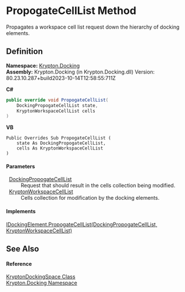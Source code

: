 # PropogateCellList Method


Propagates a workspace cell list request down the hierarchy of docking elements.



## Definition
**Namespace:** <a href="98399376-cf41-9454-4b4d-4fab2ca20bc7.md">Krypton.Docking</a>  
**Assembly:** Krypton.Docking (in Krypton.Docking.dll) Version: 80.23.10.287+build2023-10-14T12:58:55:711Z

**C#**
``` C#
public override void PropogateCellList(
	DockingPropogateCellList state,
	KryptonWorkspaceCellList cells
)
```
**VB**
``` VB
Public Overrides Sub PropogateCellList ( 
	state As DockingPropogateCellList,
	cells As KryptonWorkspaceCellList
)
```



#### Parameters
<dl><dt>  <a href="00b76f40-5f44-daf9-1a2b-2b71a0788322.md">DockingPropogateCellList</a></dt><dd>Request that should result in the cells collection being modified.</dd><dt>  <a href="443fba00-b8b3-6d50-bc5b-3e98c13d0cb2.md">KryptonWorkspaceCellList</a></dt><dd>Cells collection for modification by the docking elements.</dd></dl>

#### Implements
<a href="82febb81-eb1b-19fc-7151-45da77698bd6.md">IDockingElement.PropogateCellList(DockingPropogateCellList, KryptonWorkspaceCellList)</a>  


## See Also


#### Reference
<a href="a03eb701-6ecf-04c7-7767-c6018d100410.md">KryptonDockingSpace Class</a>  
<a href="98399376-cf41-9454-4b4d-4fab2ca20bc7.md">Krypton.Docking Namespace</a>  
